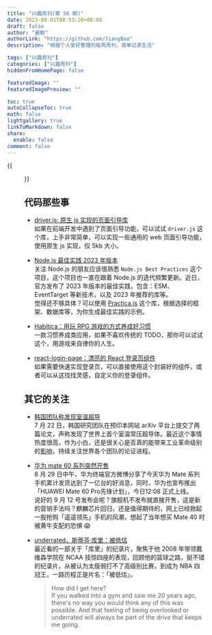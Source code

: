 ```yaml
---
title: "兴趣周刊(第 56 期)"
date: 2023-08-01T08:53:20+08:00
draft: false
author: "酱鲍"
authorLink: "https://github.com/JiangBao"
description: "根据个人爱好整理的每周周刊，简单记录生活"

tags: ["兴趣周刊"]
categories: ["兴趣周刊"]
hiddenFromHomePage: false

featuredImage: ""
featuredImagePreview: ""

toc: true
autoCollapseToc: true
math: false
lightgallery: true
linkToMarkdown: false
share:
  enable: false
comment: false
---
```


<!--more-->
{{<figure src="https://jiangbao-1258001083.cos.ap-shanghai.myqcloud.com/paopao02265.jpg" title="载着你仿佛载着阳光">}}

## 代码那些事
* [driver.js: 原生 js 实现的页面引导库](https://driverjs.com/)  
如果在前端开发中遇到了页面引导功能，可以试试 `driver.js` 这个库，上手非常简单，可以实现一些通用的 web 页面引导功能，使用原生 js 实现，仅 5kb 大小。

* [Node.js 最佳实践 2023 年版本](https://github.com/goldbergyoni/nodebestpractices)  
关注 Node.js 的朋友应该很熟悉 `Node.js Best Practices` 这个项目，这个项目也一直在跟着 Node.js 的迭代频繁更新。近日，官方发布了 2023 年版本的最佳实践，包含：ESM、EventTarget 等新技术，以及 2023 年推荐的库等。  
觉得还不够具体？可以使用 [Practica.js](https://github.com/practicajs/practica) 这个库，根据选择的框架、数据库等，为你生成最佳实践的示例。

* [Habitica：用玩 RPG 游戏的方式养成好习惯](https://github.com/HabitRPG/habitica)  
一款习惯养成类应用，如果不喜欢传统的 TODO，那你可以试试这个，用游戏来自律你的人生。

* [react-login-page：漂亮的 React 登录页组件](https://github.com/uiwjs/react-login-page)  
如果需要快速实现登录页，可以直接使用这个封装好的组件，或者可以从这找找灵感，自定义你的登录组件。

## 其它的关注
* [韩国团队称发现室温超导](http://news.cctv.com/2023/07/28/ARTI5H7FyKUgWbbQzQSpeso4230728.shtml)  
7 月 22 日，韩国研究团队在预印本网站 arXiv 平台上提交了两篇论文，声称发现了世界上首个室温常压超导体。最近这个事情热度很高，作为小白，还是很关心是否真的能带来工业革命级别的[影响](https://www.zhihu.com/question/614238747)，持续关注世界各个团队的论证进程。

* [华为 mate 60 系列突然开售](https://new.qq.com/rain/a/20230829A08ACQ00)  
8 月 29 日中午，华为终端官方微博分享了今天华为 Mate 系列手机累计发货达到了一亿台的好消息，同时，华为也宣布推出「HUAWEI Mate 60 Pro先锋计划」，今日12:08 正式上线。  
说好的 9 月 12 号发布会呢？旗舰机不发布就直接开售，这是新的营销手法吗？麒麟芯片回归，还是值得期待的，网上已经掀起一股抢购「遥遥领先」手机的风潮，想起了当年想买 Mate 40 时被黄牛支配的恐惧 😱

* [underrated，斯蒂芬·库里：被低估](https://movie.douban.com/subject/36130217/)  
最近看的一部关于「库里」的纪录片，聚焦于他 2008 年带领戴维森学院在 NCAA 技惊四座的表现，回顾他的篮球之路，挺不错的纪录片，从被认为太瘦弱打不了高级别比赛，到成为 NBA 四冠王，一路历程正是片名：「被低估」。
  > How did I get here?  
  > If you walked into a gym and saw me 20 years ago, there's no way you would think any of this was possible. And that feeling of being overlooked or underrated will always be part of the drive that keeps me going.
